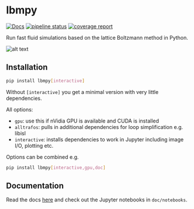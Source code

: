 lbmpy
=====

[![Docs](https://img.shields.io/badge/read-the_docs-brightgreen.svg)](http://pycodegen.pages.walberla.net/lbmpy)
[![pipeline status](https://i10git.cs.fau.de/pycodegen/lbmpy/badges/master/pipeline.svg)](https://i10git.cs.fau.de/pycodegen/lbmpy/commits/master)
[![coverage report](https://i10git.cs.fau.de/pycodegen/lbmpy/badges/master/coverage.svg)](http://pycodegen.pages.walberla.net/lbmpy/coverage_report)


Run fast fluid simulations based on the lattice Boltzmann method in Python.

![alt text](doc/img/logo.png)


Installation
------------

```bash
pip install lbmpy[interactive]
```


Without `[interactive]` you get a minimal version with very little dependencies.

All options:
-  `gpu`: use this if nVidia GPU is available and CUDA is installed
- `alltrafos`: pulls in additional dependencies for loop simplification e.g. libisl
- `interactive`: installs dependencies to work in Jupyter including image I/O, plotting etc.

Options can be combined e.g.
```bash
pip install lbmpy[interactive,gpu,doc]
```


Documentation
-------------

Read the docs [here](http://pycodegen.pages.walberla.net/lbmpy) and
check out the Jupyter notebooks in `doc/notebooks`.
